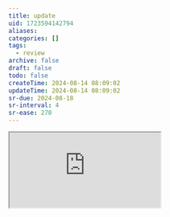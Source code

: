 ```yaml
---
title: update
uid: 1723594142794
aliases:
categories: []
tags:
  - review
archive: false
draft: false
todo: false
createTime: 2024-08-14 08:09:02
updateTime: 2024-08-14 08:09:02
sr-due: 2024-08-18
sr-interval: 4
sr-ease: 270
---
```


<iframe
  class="iframe_full"
  src="https://dict.youdao.com/result?word=update&lang=en"
>
</iframe>
